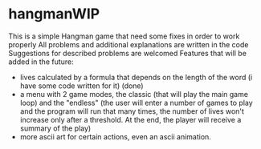 # hangmanWIP
This is a simple Hangman game that need some fixes in order to work properly
All problems and additional explanations are written in the code
Suggestions for described problems are welcomed
Features that will be added in the future:
- lives calculated by a formula that depends on the length of the word (i have some code written for it) (done)
- a menu with 2 game modes, the classic (that will play the main game loop) and the "endless" (the user will enter a number of games to play and the program will run that many times, the number of lives won't increase only after a threshold. At the end, the player will receive a summary of the play)
- more ascii art for certain actions, even an ascii animation.
